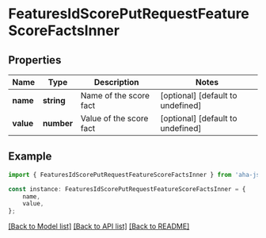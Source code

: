 # FeaturesIdScorePutRequestFeatureScoreFactsInner


## Properties

Name | Type | Description | Notes
------------ | ------------- | ------------- | -------------
**name** | **string** | Name of the score fact | [optional] [default to undefined]
**value** | **number** | Value of the score fact | [optional] [default to undefined]

## Example

```typescript
import { FeaturesIdScorePutRequestFeatureScoreFactsInner } from 'aha-js';

const instance: FeaturesIdScorePutRequestFeatureScoreFactsInner = {
    name,
    value,
};
```

[[Back to Model list]](../README.md#documentation-for-models) [[Back to API list]](../README.md#documentation-for-api-endpoints) [[Back to README]](../README.md)
